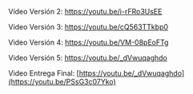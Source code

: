 Vídeo Versión 2: https://youtu.be/i-rFRo3UsEE

Video Versión 3: https://youtu.be/cQ563TTkbp0

Video Versión 4: https://youtu.be/VM-08pEoFTg

Video Versión 5: https://youtu.be/_dVwuqaghdo

Video Entrega Final: [https://youtu.be/_dVwuqaghdo](https://youtu.be/PSsG3c07Yko)
